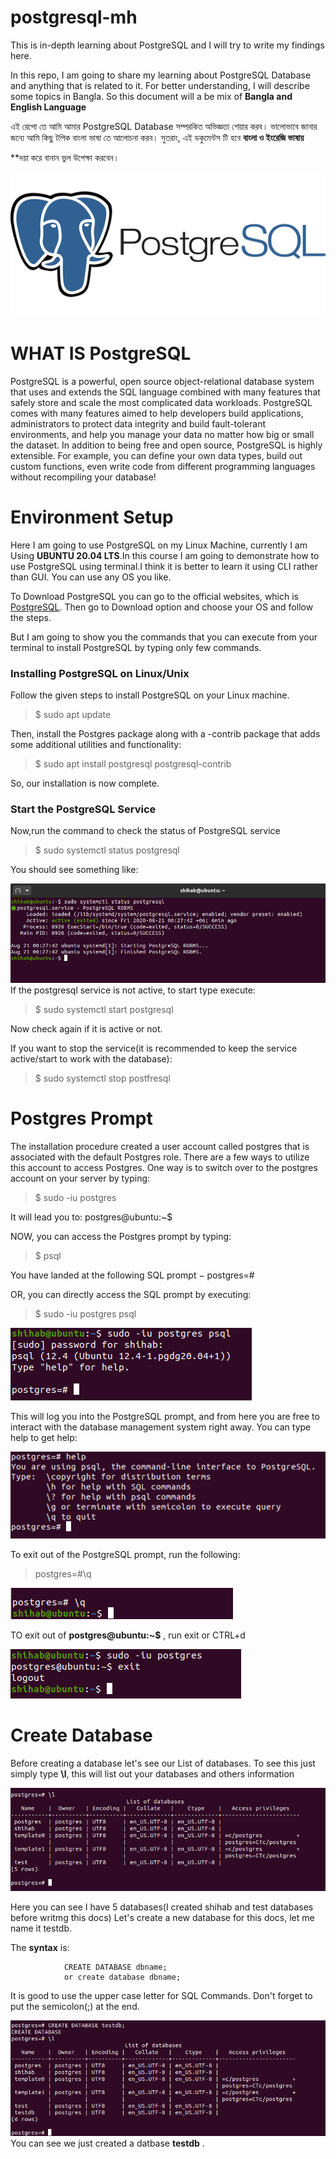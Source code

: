 # postgresql-mh
This is in-depth learning about PostgreSQL and I will try to write my findings here.

In this repo, I am going to share my learning about PostgreSQL Database and anything that is related to it. For better understanding, I will describe some topics in Bangla. So this document will a be mix of __Bangla and English Language__

এই রেপো তে আমি আমার PostgreSQL Database  সম্পরকিত অভিজ্ঞতা শেয়ার করব। ভালোভাবে জানার জন্যে আমি কিছু টপিক বাংলা ভাষা তে আলোচনা করব। সুতরাং, এই ডকুমেন্টস টি হবে __বাংলা ও ইংরেজি ভাষায়__

**দয়া করে বানান ভুল উপেক্ষা করবেন।

![postgresql logo](images/postgres.png)

# WHAT IS PostgreSQL
<p> PostgreSQL is a powerful, open source object-relational database system that uses and extends the SQL language combined with many features that safely store and scale the most complicated data workloads. PostgreSQL comes with many features aimed to help developers build applications, administrators to protect data integrity and build fault-tolerant environments, and help you manage your data no matter how big or small the dataset. In addition to being free and open source, PostgreSQL is highly extensible. For example, you can define your own data types, build out custom functions, even write code from different programming languages without recompiling your database!
 </p>

 # Environment Setup
 Here I am going to use PostgreSQL on my Linux Machine, currently I am Using __UBUNTU 20.04 LTS__.In this course I am going to demonstrate how to use PostgreSQL using terminal.I think it is better to learn it using CLI rather than GUI. You can use any OS you like. 

 To Download PostgreSQL you can go to the official websites, which is [PostgreSQL](https://www.postgresql.org/). Then go to Download option and choose your OS and follow the steps. 

But I am going to show you the commands that you can execute from your terminal to install PostgreSQL by typing only few commands. 
### Installing PostgreSQL on Linux/Unix
Follow the given steps to install PostgreSQL on your Linux machine.
>$ sudo apt update

Then, install the Postgres package along with a -contrib package that adds some additional utilities and functionality:
>$ sudo apt install postgresql postgresql-contrib

So, our installation is now complete. 

### Start the PostgreSQL Service
Now,run the command to check the status of PostgreSQL service
> $ sudo systemctl status postgresql
> 
You should see something like: 

![status](images/status.png)
If the postgresql service is not active, to start type execute:

> $ sudo systemctl start postgresql

Now check again if it is active or not. 

If you want to stop the service(it is recommended to keep the service active/start to work with the database): 

>$ sudo systemctl stop postfresql

# Postgres Prompt 
The installation procedure created a user account called postgres that is associated with the default Postgres role. There are a few ways to utilize this account to access Postgres. One way is to switch over to the postgres account on your server by typing:

>$ sudo -iu postgres

It will lead you to:  postgres@ubuntu:~$ 

NOW, you can access the Postgres prompt by typing:
>$ psql

You have landed at the following SQL prompt − postgres=#

OR, you can directly access the SQL prompt by executing:
>$ sudo -iu postgres psql 

![SQL prompt](images/prompt.png)

This will log you into the PostgreSQL prompt, and from here you are free to interact with the database management system right away.
You can type help to get help: 

![help](images/help.png)

To exit out of the PostgreSQL prompt, run the following:
>postgres=#\q

![exit](images/exit.png)

TO exit out of __postgres@ubuntu:~$__ , run exit or CTRL+d

![exit1](images/exit1.png)

# Create Database

Before creating a database let's see our List of databases. To see this just simply type __\l__, this will list out your databases and others information

![list](images/list.png)

Here you can see I have 5 databases(I created shihab and test databases before writmg this docs)
Let's create a new database for this docs, let me name it testdb.

The __syntax__ is: 
                
                CREATE DATABASE dbname; 
                or create database dbname;

It is good to use the upper case letter for SQL Commands. 
Don't forget to put the semicolon(;) at the end. 

![create database](images/createdb.png)
You can see we just created a datbase __testdb__ .